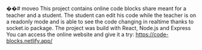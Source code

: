��# moveo This project contains online code blocks share meant for a teacher and a student. The student can edit his code while the teacher is on a readonly mode and is able to see the code changing in realtime thanks to socket.io package. The project was build with React, Node.js and Express You can access the online website and give it a try: https://code-blocks.netlify.app/
